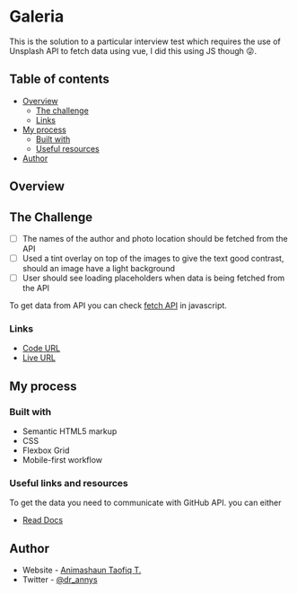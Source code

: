 # Galeria

This is the solution to a particular interview test which requires the use of Unsplash API to fetch data using vue, I did this using JS though 😜.

## Table of contents

- [Overview](#overview)
  - [The challenge](#the-challenge)
  <!-- - [Screenshot](#screenshot) -->
  - [Links](#links)
- [My process](#my-process)
  - [Built with](#built-with)
  - [Useful resources](#useful-links-and-resources)
- [Author](#author)

## Overview

## The Challenge

- [ ] The names of the author and photo location should be fetched from the API
- [ ] Used a tint overlay on top of the images to give the text good contrast, should an image have a light background
- [ ] User should see loading placeholders when data is being fetched from the API

To get data from API you can check [fetch API](https://developer.mozilla.org/en-US/docs/Web/API/Fetch_API/Using_Fetch) in javascript.

<!-- ### Screenshots

![Desktop preview](./img/desktop.jpg)
![Desktop preview](./img/desktop-1.png) -->

### Links

- [Code URL](https://github.com/blade-01/js-projects/tree/galeria)
- [Live URL](https://lagalerie.netlify.app)

## My process

### Built with

- Semantic HTML5 markup
- CSS
- Flexbox Grid
- Mobile-first workflow

### Useful links and resources

To get the data you need to communicate with GitHub API. you can either

- [Read Docs](https://unsplash.com/documentation)

## Author

- Website - [Animashaun Taofiq T.](https://www.github.com/blade-01)
- Twitter - [@dr_annys](https://www.twitter.com/dr_annys)
